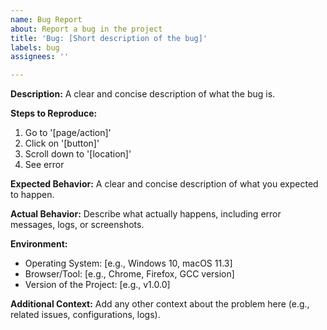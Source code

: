 ```yaml
---
name: Bug Report
about: Report a bug in the project
title: 'Bug: [Short description of the bug]'
labels: bug
assignees: ''

---
```


**Description:**
A clear and concise description of what the bug is.

**Steps to Reproduce:**
1. Go to '[page/action]'
2. Click on '[button]'
3. Scroll down to '[location]'
4. See error

**Expected Behavior:**
A clear and concise description of what you expected to happen.

**Actual Behavior:**
Describe what actually happens, including error messages, logs, or screenshots.

**Environment:**
- Operating System: [e.g., Windows 10, macOS 11.3]
- Browser/Tool: [e.g., Chrome, Firefox, GCC version]
- Version of the Project: [e.g., v1.0.0]

**Additional Context:**
Add any other context about the problem here (e.g., related issues, configurations, logs).
